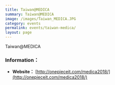 ```yaml
---
title: Taiwan@MEDICA
summary: Taiwan@MEDICA
image: /images/Taiwan_MEDICA.JPG
category: events
permalink: events/taiwan-medica/
layout: page
---
```


Taiwan@MEDICA

### Information：
* **Website：** [http://onepieceit.com/medica2018/](http://onepieceit.com/medica2018/)
